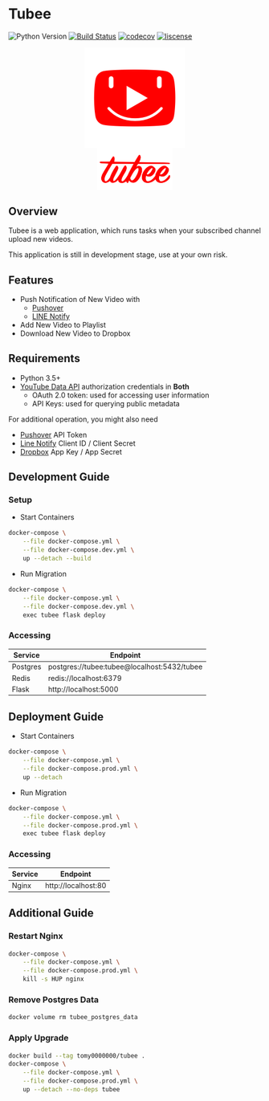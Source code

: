 # Tubee

![Python Version](https://img.shields.io/badge/python-3.5+-blue.svg)
[![Build Status](https://travis-ci.com/tomy0000000/Tubee.svg?token=pcX4zcaLzopbPNP4Hs2J&branch=master)](https://travis-ci.com/tomy0000000/Tubee)
[![codecov](https://codecov.io/gh/tomy0000000/Tubee/branch/master/graph/badge.svg?token=j6pUVAg2Wf)](https://codecov.io/gh/tomy0000000/Tubee)
[![liscense](https://img.shields.io/github/license/tomy0000000/Tubee.svg)](https://github.com/tomy0000000/Tubee/blob/master/LICENSE)

<p align="center">
    <img src="tubee/static/favicon.png" align="center">
    <br>
    <img width="150" src="tubee/static/img/tubee_text.png" align="center">
</p>

## Overview

Tubee is a web application, which runs tasks when your subscribed channel upload new videos.

This application is still in development stage, use at your own risk.

## Features

* Push Notification of New Video with
  * [Pushover](https://pushover.net)
  * [LINE Notify](https://notify-bot.line.me)
* Add New Video to Playlist
* Download New Video to Dropbox

## Requirements

* Python 3.5+
* [YouTube Data API](https://developers.google.com/youtube/registering_an_application) authorization credentials in **Both**
  * OAuth 2.0 token: used for accessing user information
  * API Keys: used for querying public metadata

For additional operation, you might also need

* [Pushover](https://pushover.net/) API Token
* [Line Notify](https://notify-bot.line.me/zh_TW/) Client ID / Client Secret
* [Dropbox](https://www.dropbox.com/developers/apps) App Key / App Secret

## Development Guide

### Setup

* Start Containers

```bash
docker-compose \
	--file docker-compose.yml \
	--file docker-compose.dev.yml \
	up --detach --build
```

* Run Migration

```bash
docker-compose \
	--file docker-compose.yml \
	--file docker-compose.dev.yml \
	exec tubee flask deploy
```

### Accessing

| Service  | Endpoint                                    |
| -------- | ------------------------------------------- |
| Postgres | postgres://tubee:tubee@localhost:5432/tubee |
| Redis    | redis://localhost:6379                      |
| Flask    | http://localhost:5000                       |

## Deployment Guide

* Start Containers

```bash
docker-compose \
	--file docker-compose.yml \
	--file docker-compose.prod.yml \
	up --detach
```

* Run Migration

```bash
docker-compose \
	--file docker-compose.yml \
	--file docker-compose.prod.yml \
	exec tubee flask deploy
```

### Accessing

| Service | Endpoint            |
| ------- | ------------------- |
| Nginx   | http://localhost:80 |

## Additional Guide

### Restart Nginx

```bash
docker-compose \
	--file docker-compose.yml \
	--file docker-compose.prod.yml \
	kill -s HUP nginx
```

### Remove Postgres Data

```bash
docker volume rm tubee_postgres_data
```

### Apply Upgrade

```bash
docker build --tag tomy0000000/tubee .
docker-compose \
	--file docker-compose.yml \
	--file docker-compose.prod.yml \
	up --detach --no-deps tubee
```